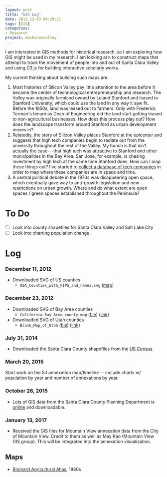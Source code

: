 ```yaml
---
layout: post
title: "GIS Log"
date: 2012-12-03 04:29:21
tags: [GIS]
categories:
- Research
project: machinesvalley
...
```


I am interested in GIS methods for historical research, so I am exploring how
GIS might be used in my research. I am looking at `R` to construct
maps that attempt to track the movement of people into and out of Santa Clara
Valley and using D3.js for building interactive scholarly works.

My current thinking about building such maps are:

1. Most histories of Silicon Valley pay little attention to the area before it
   became the center of technological entrepreneurship and research. The Valley
   was originally farmland owned by Leland Stanford and leased to Stanford
   University, which could use the land in any way it saw fit. Before the
   1950s, land was leased out to farmers. Only with Frederick Terman's tenure
   as Dean of Engineering did the land start getting leased to non-agricultural
   businesses. How does this process play out? How does the landscape transform
   around Stanford as urban development moves in?
2. Relatedly, the story of Silicon Valley places Stanford at the epicenter and
   suggests that high tech companies begin to radiate out from the university
   throughout the rest of the Valley. My hunch is that isn't actually the
   case---that high tech was attractive to Stanford *and* other municipalities
   in the Bay Area. San Jose, for example, is chasing investment by high tech
   at the same time Stanford does. How can I map these things out? I've started
   to [collect a database of tech
   companies](https://github.com/hepplerj/machinesvalley/blob/gh-pages/data-files/sv-companies/sv_companies.csv)
   in order to map where these companies are in space and time.
3. A central political debate in the 1970s was disappearing open space, which
   eventually gave way to anti-growth legislation and new restrictions on urban
   growth. Where and do what extent are open spaces / green spaces established
   throughout the Peninsula?

# To Do

- [ ] Look into county shapefiles for Santa Clara Valley and Salt Lake City
- [ ] Look into charting population change

# Log

### December 11, 2012

* Downloaded SVG of US counties
    - ``USA_Counties_with_FIPS_and_names.svg`` ([map](http://upload.wikimedia.org/wikipedia/commons/5/5f/USA_Counties_with_FIPS_and_names.svg))

### December 23, 2012

* Downloaded SVG of Bay Area counties
    - ``California_Bay_Area_county_map`` ([file](/files/California_Bay_Area_county_map.svg)) ([link](http://en.wikipedia.org/wiki/File:California_Bay_Area_county_map.svg))
* Downloaded SVG of Utah counties
    - ``Blank_Map_of_Utah`` ([file](/files/Blank_Map_of_Utah.svg)) ([link](http://en.wikipedia.org/wiki/File:Blank_Map_of_Utah.svg))

### July 31, 2014

* Downloaded the Santa Clara County shapefiles from the [US Census](http://www.census.gov/geo/partnerships/pvs/partnership14/st06_ca.html)

### March 20, 2015

Start work on the SJ annexation map/timeline -- include charts w/ population by year and number of annexations by year.

### October 26, 2015

- Lots of GIS data from the Santa Clara County Planning Department is [online](https://www.sccgov.org/sites/planning/GIS/Interactive/Pages/home.aspx) and downloadable.

### January 13, 2017

- Received the GIS files for Mountain View annexation data from the City of Mountain View. Credit to them as well as May Kao (Mountain View GIS group). This will be integrated into the annexation visualization.

## Maps

* [Brainard Agricultural Atlas](http://digitalcollections.sjlibrary.org/cdm/compoundobject/collection/sjplmaps/id/123/rec/2), 1880s
